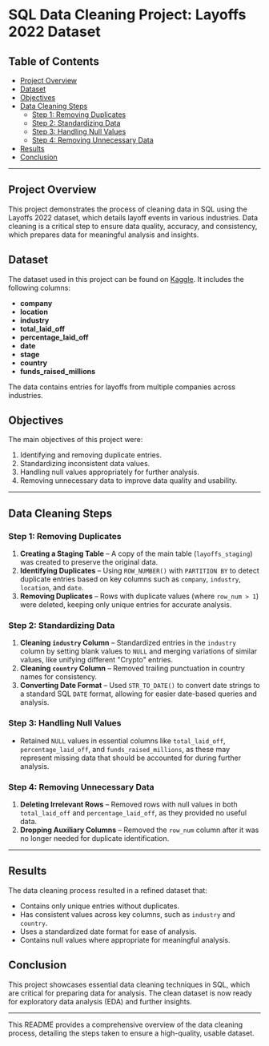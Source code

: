 # SQL Data Cleaning Project: Layoffs 2022 Dataset

## Table of Contents
- [Project Overview](#project-overview)
- [Dataset](#dataset)
- [Objectives](#objectives)
- [Data Cleaning Steps](#data-cleaning-steps)
  - [Step 1: Removing Duplicates](#step-1-removing-duplicates)
  - [Step 2: Standardizing Data](#step-2-standardizing-data)
  - [Step 3: Handling Null Values](#step-3-handling-null-values)
  - [Step 4: Removing Unnecessary Data](#step-4-removing-unnecessary-data)
- [Results](#results)
- [Conclusion](#conclusion)

---

## Project Overview

This project demonstrates the process of cleaning data in SQL using the Layoffs 2022 dataset, which details layoff events in various industries. Data cleaning is a critical step to ensure data quality, accuracy, and consistency, which prepares data for meaningful analysis and insights.

## Dataset

The dataset used in this project can be found on [Kaggle](https://www.kaggle.com/datasets/swaptr/layoffs-2022). It includes the following columns:
- **company**
- **location**
- **industry**
- **total_laid_off**
- **percentage_laid_off**
- **date**
- **stage**
- **country**
- **funds_raised_millions**

The data contains entries for layoffs from multiple companies across industries.

## Objectives

The main objectives of this project were:
1. Identifying and removing duplicate entries.
2. Standardizing inconsistent data values.
3. Handling null values appropriately for further analysis.
4. Removing unnecessary data to improve data quality and usability.

---

## Data Cleaning Steps

### Step 1: Removing Duplicates
1. **Creating a Staging Table** – A copy of the main table (`layoffs_staging`) was created to preserve the original data.
2. **Identifying Duplicates** – Using `ROW_NUMBER()` with `PARTITION BY` to detect duplicate entries based on key columns such as `company`, `industry`, `location`, and `date`.
3. **Removing Duplicates** – Rows with duplicate values (where `row_num > 1`) were deleted, keeping only unique entries for accurate analysis.

### Step 2: Standardizing Data
1. **Cleaning `industry` Column** – Standardized entries in the `industry` column by setting blank values to `NULL` and merging variations of similar values, like unifying different "Crypto" entries.
2. **Cleaning `country` Column** – Removed trailing punctuation in country names for consistency.
3. **Converting Date Format** – Used `STR_TO_DATE()` to convert date strings to a standard SQL `DATE` format, allowing for easier date-based queries and analysis.

### Step 3: Handling Null Values
- Retained `NULL` values in essential columns like `total_laid_off`, `percentage_laid_off`, and `funds_raised_millions`, as these may represent missing data that should be accounted for during further analysis.

### Step 4: Removing Unnecessary Data
1. **Deleting Irrelevant Rows** – Removed rows with null values in both `total_laid_off` and `percentage_laid_off`, as they provided no useful data.
2. **Dropping Auxiliary Columns** – Removed the `row_num` column after it was no longer needed for duplicate identification.

---

## Results

The data cleaning process resulted in a refined dataset that:
- Contains only unique entries without duplicates.
- Has consistent values across key columns, such as `industry` and `country`.
- Uses a standardized date format for ease of analysis.
- Contains null values where appropriate for meaningful analysis.

## Conclusion

This project showcases essential data cleaning techniques in SQL, which are critical for preparing data for analysis. The clean dataset is now ready for exploratory data analysis (EDA) and further insights.

---

This README provides a comprehensive overview of the data cleaning process, detailing the steps taken to ensure a high-quality, usable dataset.
